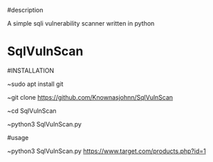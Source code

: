 #description

A simple sqli vulnerability scanner written in python


# SqlVulnScan

#INSTALLATION

~sudo apt install git

~git clone https://github.com/Knownasjohnn/SqlVulnScan 

~cd SqlVulnScan

~python3 SqlVulnScan.py

#usage

~python3 SqlVulnScan.py https://www.target.com/products.php?id=1

